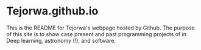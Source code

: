 # Tejorwa.github.io
This is the README for Tejorwa's webpage hosted by Github. The purpose of this site is to show case present and past programming projects of
in  Deep learning, astronomy (!), and software. 
